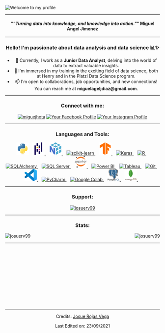 
  ![Welcome to my profile](https://i.imgur.com/JRAbqTH.png)


<hr>
<!-- MAIN PHRASE SECTION -->
<span align="center">
  <span>
    <h4 align="center">"<em>"Turning data into knowledge, and knowledge into action."</em>"
      <span align="center">Miguel Angel Jimenez</span>
    </h4>
</span>

<!-- ABOUT ME -->
<hr>
<h3 align="center">Hello! I'm passionate about data analysis and data science 📊✨</h3>
  <ul>
    <li>🔭 Currently, I work as a <strong>Junior Data Analyst</strong>, delving into the world of data to extract valuable insights.</li>
    <li>🌱 I'm immersed in my training in the exciting field of data science, both at Henry and in the Platzi Data Science program.</li>
    <li>📫 I'm open to collaborations, job opportunities, and new connections! You can reach me at <strong>miguelageljdiaz@gmail.com</strong>.</li>
  </ul>


<!-- CONNECT WITH ME -->
<hr>      
<h3 align="center">Connect with me:</h3>
<p align="center">
  <a href="https://linkedin.com/in/www.linkedin.com/in/miguejhota" target="blank"><img align="center" src="https://raw.githubusercontent.com/rahuldkjain/github-profile-readme-generator/master/src/images/icons/Social/linked-in-alt.svg" alt="miguejhota" height="30" width="40" /></a>
  <a href="https://facebook.com/your-facebook-profile" target="blank"><img align="center" src="https://raw.githubusercontent.com/rahuldkjain/github-profile-readme-generator/master/src/images/icons/Social/facebook.svg" alt="Your Facebook Profile" height="30" width="40" /></a>
  <a href="https://instagram.com/your-instagram-profile" target="blank"><img align="center" src="https://raw.githubusercontent.com/rahuldkjain/github-profile-readme-generator/master/src/images/icons/Social/instagram.svg" alt="Your Instagram Profile" height="30" width="40" /></a>
</p>


<!-- LANGUAGES AND TOOLS -->
<hr>
<h3 align="center">Languages and Tools:</h3>
<p align="center"> 
  <a href="https://www.python.org/" target="_blank"> <img src="https://raw.githubusercontent.com/devicons/devicon/master/icons/python/python-original.svg" alt="Python" width="40" height="40"/></a>&nbsp;&nbsp;
  <a href="https://pandas.pydata.org/" target="_blank"> <img src="https://raw.githubusercontent.com/devicons/devicon/master/icons/pandas/pandas-original.svg" alt="Pandas" width="40" height="40"/> </a>&nbsp;&nbsp;
  <a href="https://numpy.org/" target="_blank"> <img src="https://raw.githubusercontent.com/devicons/devicon/master/icons/numpy/numpy-original.svg" alt="NumPy" width="40" height="40"/> </a>&nbsp;&nbsp;
  <a href="https://scikit-learn.org/" target="_blank"> <img src="https://raw.githubusercontent.com/devicons/devicon/master/icons/scikit_learn/scikit_learn-original.svg" alt="scikit-learn" width="40" height="40"/> </a>&nbsp;&nbsp;
  <a href="https://www.tensorflow.org/" target="_blank"> <img src="https://raw.githubusercontent.com/devicons/devicon/master/icons/tensorflow/tensorflow-original.svg" alt="TensorFlow" width="40" height="40"/> </a>&nbsp;&nbsp;
  <a href="https://keras.io/" target="_blank"> <img src="https://keras.io/img/logo-k-keras-wb.png" alt="Keras" width="40" height="40"/> </a>&nbsp;&nbsp;
  <a href="https://www.r-project.org/" target="_blank"> <img src="https://www.r-project.org/Rlogo.png" alt="R" width="40" height="40"/> </a>&nbsp;&nbsp;
  <a href="https://www.sqlalchemy.org/" target="_blank"> <img src="https://www.vectorlogo.zone/logos/sqlalchemy/sqlalchemy-icon.svg" alt="SQLAlchemy" width="40" height="40"/> </a>&nbsp;&nbsp;
  <a href="https://www.microsoft.com/en-us/sql-server" target="_blank"> <img src="https://www.svgrepo.com/show/303229/microsoft-sql-server-logo.svg" alt="SQL Server" width="40" height="40"/> </a>&nbsp;&nbsp;
  <a href="https://jupyter.org/" target="_blank"> <img src="https://raw.githubusercontent.com/devicons/devicon/master/icons/jupyter/jupyter-original-wordmark.svg" alt="Jupyter Notebook" width="40" height="40"/> </a>&nbsp;&nbsp;
  <a href="https://powerbi.microsoft.com/" target="_blank"> <img src="https://raw.githubusercontent.com/rahuldkjain/github-profile-readme-generator/master/src/images/icons/Social/powerbi.svg" alt="Power BI" width="40" height="40"/> </a>&nbsp;&nbsp;
  <a href="https://www.tableau.com/" target="_blank"> <img src="https://raw.githubusercontent.com/rahuldkjain/github-profile-readme-generator/master/src/images/icons/Social/tableau.svg" alt="Tableau" width="40" height="40"/> </a>&nbsp;&nbsp;
  <a href="https://www.git-scm.com/" target="_blank"> <img src="https://www.vectorlogo.zone/logos/git-scm/git-scm-icon.svg" alt="Git" width="40" height="40"/> </a>&nbsp;&nbsp;
  <a href="https://code.visualstudio.com/" target="_blank"> <img src="https://raw.githubusercontent.com/devicons/devicon/master/icons/vscode/vscode-original.svg" alt="VS Code" width="40" height="40"/> </a>&nbsp;&nbsp;
  <a href="https://www.jetbrains.com/pycharm/" target="_blank"> <img src="https://raw.githubusercontent.com/rahuldkjain/github-profile-readme-generator/master/src/images/icons/Social/pycharm.svg" alt="PyCharm" width="40" height="40"/> </a>&nbsp;&nbsp;
  <a href="https://colab.research.google.com/" target="_blank"> <img src="https://colab.research.google.com/img/colab_favicon_256px.png" alt="Google Colab" width="40" height="40"/> </a>&nbsp;&nbsp;
  <a href="https://www.postgresql.org" target="_blank"> <img src="https://raw.githubusercontent.com/devicons/devicon/master/icons/postgresql/postgresql-original-wordmark.svg" alt="PostgreSQL" width="40" height="40"/> </a>&nbsp;&nbsp;
  <a href="https://www.mongodb.com/" target="_blank"> <img src="https://raw.githubusercontent.com/devicons/devicon/master/icons/mongodb/mongodb-original-wordmark.svg" alt="MongoDB" width="40" height="40"/> </a>&nbsp;&nbsp;
</p>

 

<!-- SUPPORT -->
<hr>
<p>
  <h3 align="center">Support:</h3>
  <p>
    <a href="https://www.buymeacoffee.com/josuerv99">
      <img align="center" src="https://cdn.buymeacoffee.com/buttons/v2/default-yellow.png" height="50" width="210" alt="josuerv99"/>
    </a>
  </p>
</p>
   
<!-- GITHUB STATS -->
<hr>
<div style="display: block;">
<p>
  <h3 align="center">Stats:</h3>
<p>
    <a align="left">
      <p><img align="left" 
  src="https://github-readme-stats.vercel.app/api/top-langs?username=josuerv99&show_icons=true&theme=dark&locale=en&hide=jupyter%20notebook,lex,&langs_count=8" alt="josuerv99" /></p></a>
    <a align="right"><p>&nbsp;<img align="right" src="https://github-readme-stats.vercel.app/api?username=josuerv99&show_icons=true&theme=dark&locale=en" alt="josuerv99" /></p></a>  
  </p>
</p>
</div>
<hr>
<br>
<br>
<br>
<br>
<br>
<br>
<br>
<br>
<br>
<br>
<br>

-----
Credits: [Josue Rojas Vega](https://github.com/JOSUERV99)

Last Edited on: 23/09/2021
